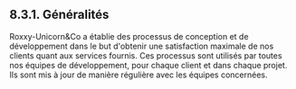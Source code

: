 ## 8.3.1. Généralités

Roxxy-Unicorn&Co a établie des processus de conception et de développement dans le but d'obtenir une satisfaction maximale de nos clients quant aux services fournis.
Ces processus sont utilisés par toutes nos équipes de développement, pour chaque client et dans chaque projet. Ils sont mis à jour de manière régulière avec les équipes concernées. 
